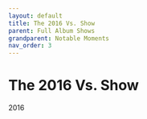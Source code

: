 ```yaml
---
layout: default
title: The 2016 Vs. Show
parent: Full Album Shows
grandparent: Notable Moments
nav_order: 3
---
```


# The 2016 Vs. Show

2016

